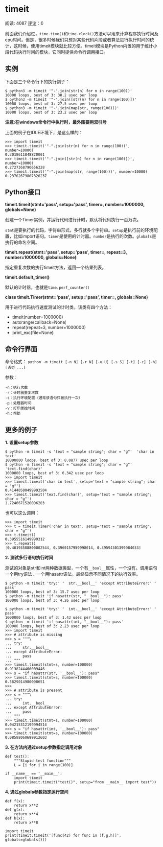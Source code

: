 # timeit

阅读: 4087   [评论](http://www.liujiangblog.com/course/python/70#comments)：0

前面我们介绍过，`time.time()`和`time.clock()`方法可以用来计算程序执行时间及cpu时间。但是，很多时候我们只想对某些代码片段或者算法进行执行时间的统计，这时候，使用timeit模块就比较方便。timeit模块是Python内置的用于统计小段代码执行时间的模块，它同时提供命令行调用接口。

## 实例

下面是三个命令行下的执行例子：

```
$ python3 -m timeit '"-".join(str(n) for n in range(100))'
10000 loops, best of 3: 30.2 usec per loop
$ python3 -m timeit '"-".join([str(n) for n in range(100)])'
10000 loops, best of 3: 27.5 usec per loop
$ python3 -m timeit '"-".join(map(str, range(100)))'
10000 loops, best of 3: 23.2 usec per loop
```

**注意:在windows命令行中执行时，最外围要用双引号**

上面的例子在IDLE环境下，是这么样的：

```
>>> import timeit
>>> timeit.timeit('"-".join(str(n) for n in range(100))', number=10000)
0.3018611848820001
>>> timeit.timeit('"-".join([str(n) for n in range(100)])', number=10000)
0.2727368790656328
>>> timeit.timeit('"-".join(map(str, range(100)))', number=10000)
0.23702679807320237
```

## Python接口

**timeit.timeit(stmt='pass', setup='pass', timer=, number=1000000, globals=None)**

创建一个Timer实例，并运行代码进行计时，默认将代码执行一百万次。

`stmt`是要执行的代码，字符串形式，多行就多个字符串。`setup`是执行前的环境配置，比如import语句。`timer`是使用的计时器。`number`是执行的次数。`globals`是执行的命名空间。

**timeit.repeat(stmt='pass', setup='pass', timer=, repeat=3, number=1000000, globals=None)**

指定重复次数的执行timeit方法，返回一个结果列表。

**timeit.default_timer()**

默认的计时器，也就是`time.perf_counter()`

**class timeit.Timer(stmt='pass', setup='pass', timer=, globals=None)**

用于进行代码执行速度测试的计时类。该类有四个方法：

- timeit(number=1000000)
- autorange(callback=None)
- repeat(repeat=3, number=1000000)
- print_exc(file=None)

## 命令行界面

命令格式： `python -m timeit [-n N] [-r N] [-u U] [-s S] [-t] [-c] [-h] [语句 ...]`

参数：

```
-n：执行次数
-r：计时器重复次数
-s：执行环境配置（通常该语句只被执行一次）
-p：处理器时间
-v：打印原始时间
-h：帮助
```

## 更多的例子

**1. 设置setup参数**

```
$ python -m timeit -s 'text = "sample string"; char = "g"'  'char in text'
10000000 loops, best of 3: 0.0877 usec per loop
$ python -m timeit -s 'text = "sample string"; char = "g"'  'text.find(char)'
1000000 loops, best of 3: 0.342 usec per loop
>>> import timeit
>>> timeit.timeit('char in text', setup='text = "sample string"; char = "g"')
0.41440500499993504
>>> timeit.timeit('text.find(char)', setup='text = "sample string"; char = "g"')
1.7246671520006203
```

也可以这么调用：

```
>>> import timeit
>>> t = timeit.Timer('char in text', setup='text = "sample string"; char = "g"')
>>> t.timeit()
0.3955516149999312
>>> t.repeat()
[0.40193588800002544, 0.3960157959998014, 0.39594301399984033]
```

**2. 测试多行语句执行时间**

测试的对象是str和int两种数据类型，一个有`__bool__`属性，一个没有。调用语句一个用try语法，一个用hasattr语法。最终显示不同情况下的执行效率。

```
$ python -m timeit 'try:' '  str.__bool__' 'except AttributeError:' '  pass'
100000 loops, best of 3: 15.7 usec per loop
$ python -m timeit 'if hasattr(str, "__bool__"): pass'
100000 loops, best of 3: 4.26 usec per loop

$ python -m timeit 'try:' '  int.__bool__' 'except AttributeError:' '  pass'
1000000 loops, best of 3: 1.43 usec per loop
$ python -m timeit 'if hasattr(int, "__bool__"): pass'
100000 loops, best of 3: 2.23 usec per loop
>>> import timeit
>>> # attribute is missing
>>> s = """\
... try:
...     str.__bool__
... except AttributeError:
...     pass
... """
>>> timeit.timeit(stmt=s, number=100000)
0.9138244460009446
>>> s = "if hasattr(str, '__bool__'): pass"
>>> timeit.timeit(stmt=s, number=100000)
0.5829014980008651
>>>
>>> # attribute is present
>>> s = """\
... try:
...     int.__bool__
... except AttributeError:
...     pass
... """
>>> timeit.timeit(stmt=s, number=100000)
0.04215312199994514
>>> s = "if hasattr(int, '__bool__'): pass"
>>> timeit.timeit(stmt=s, number=100000)
0.08588060699912603
```

**3. 在方法内通过setup参数指定调用对象**

```
def test():
    """Stupid test function"""
    L = [i for i in range(100)]

if __name__ == '__main__':
    import timeit
    print(timeit.timeit("test()", setup="from __main__ import test"))
```

**4. 通过globals参数指定运行空间**

```
def f(x):
    return x**2
def g(x):
    return x**4
def h(x):
    return x**8

import timeit
print(timeit.timeit('[func(42) for func in (f,g,h)]', globals=globals()))
```
